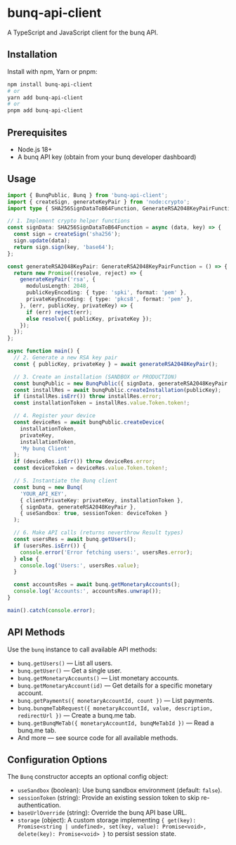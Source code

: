 # bunq-api-client

 A TypeScript and JavaScript client for the bunq API.

 ## Installation

 Install with npm, Yarn or pnpm:

 ```bash
 npm install bunq-api-client
 # or
 yarn add bunq-api-client
 # or
 pnpm add bunq-api-client
 ```

 ## Prerequisites

 - Node.js 18+
 - A bunq API key (obtain from your bunq developer dashboard)

 ## Usage

 ```ts
 import { BunqPublic, Bunq } from 'bunq-api-client';
 import { createSign, generateKeyPair } from 'node:crypto';
 import type { SHA256SignDataToB64Function, GenerateRSA2048KeyPairFunction } from 'bunq-api-client';

 // 1. Implement crypto helper functions
 const signData: SHA256SignDataToB64Function = async (data, key) => {
   const sign = createSign('sha256');
   sign.update(data);
   return sign.sign(key, 'base64');
 };

 const generateRSA2048KeyPair: GenerateRSA2048KeyPairFunction = () => {
   return new Promise((resolve, reject) => {
     generateKeyPair('rsa', {
       modulusLength: 2048,
       publicKeyEncoding: { type: 'spki', format: 'pem' },
       privateKeyEncoding: { type: 'pkcs8', format: 'pem' },
     }, (err, publicKey, privateKey) => {
       if (err) reject(err);
       else resolve({ publicKey, privateKey });
     });
   });
 };

 async function main() {
   // 2. Generate a new RSA key pair
   const { publicKey, privateKey } = await generateRSA2048KeyPair();

   // 3. Create an installation (SANDBOX or PRODUCTION)
   const bunqPublic = new BunqPublic({ signData, generateRSA2048KeyPair }, 'SANDBOX');
   const installRes = await bunqPublic.createInstallation(publicKey);
   if (installRes.isErr()) throw installRes.error;
   const installationToken = installRes.value.Token.token!;

   // 4. Register your device
   const deviceRes = await bunqPublic.createDevice(
     installationToken,
     privateKey,
     installationToken,
     'My bunq Client'
   );
   if (deviceRes.isErr()) throw deviceRes.error;
   const deviceToken = deviceRes.value.Token.token!;

   // 5. Instantiate the Bunq client
   const bunq = new Bunq(
     'YOUR_API_KEY',
     { clientPrivateKey: privateKey, installationToken },
     { signData, generateRSA2048KeyPair },
     { useSandbox: true, sessionToken: deviceToken }
   );

   // 6. Make API calls (returns neverthrow Result types)
   const usersRes = await bunq.getUsers();
   if (usersRes.isErr()) {
     console.error('Error fetching users:', usersRes.error);
   } else {
     console.log('Users:', usersRes.value);
   }

   const accountsRes = await bunq.getMonetaryAccounts();
   console.log('Accounts:', accountsRes.unwrap());
 }

 main().catch(console.error);
 ```

 ## API Methods

 Use the `bunq` instance to call available API methods:

 - `bunq.getUsers()` &mdash; List all users.
 - `bunq.getUser()` &mdash; Get a single user.
 - `bunq.getMonetaryAccounts()` &mdash; List monetary accounts.
 - `bunq.getMonetaryAccount(id)` &mdash; Get details for a specific monetary account.
 - `bunq.getPayments({ monetaryAccountId, count })` &mdash; List payments.
 - `bunq.bunqmeTabRequest({ monetaryAccountId, value, description, redirectUrl })` &mdash; Create a bunq.me tab.
 - `bunq.getBunqMeTab({ monetaryAccountId, bunqMeTabId })` &mdash; Read a bunq.me tab.
 - And more &mdash; see source code for all available methods.

 ## Configuration Options

 The `Bunq` constructor accepts an optional config object:

 - `useSandbox` (boolean): Use bunq sandbox environment (default: `false`).
 - `sessionToken` (string): Provide an existing session token to skip re-authentication.
 - `baseUrlOverride` (string): Override the bunq API base URL.
 - `storage` (object): A custom storage implementing `{ get(key): Promise<string | undefined>, set(key, value): Promise<void>, delete(key): Promise<void> }` to persist session state.